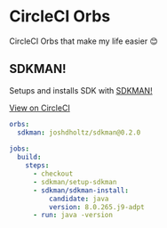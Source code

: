 # CircleCI Orbs

CircleCI Orbs that make my life easier 😊 

## SDKMAN!

Setups and installs SDK with [SDKMAN!](https://sdkman.io)

[View on CircleCI](https://circleci.com/orbs/registry/orb/joshdholtz/sdkman)

```yml
orbs:
  sdkman: joshdholtz/sdkman@0.2.0
  
jobs:
  build:
    steps:
      - checkout
      - sdkman/setup-sdkman
      - sdkman/sdkman-install:
          candidate: java
          version: 8.0.265.j9-adpt
      - run: java -version
```
